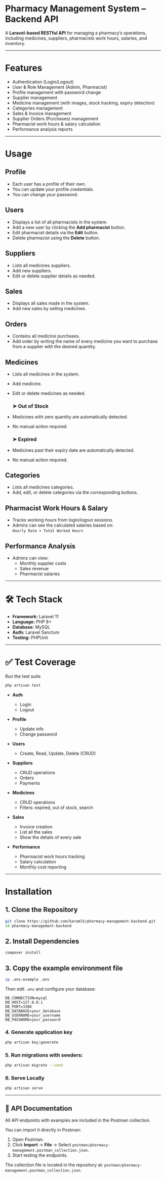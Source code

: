 #  Pharmacy Management System – Backend API  

A **Laravel-based RESTful API** for managing a pharmacy’s operations, including medicines, suppliers, pharmacists work hours, salaries, and inventory.  

---

# Features

- Authentication (Login/Logout)  
- User & Role Management (Admin, Pharmacist)  
- Profile management with password change  
- Supplier management  
- Medicine management (with images, stock tracking, expiry detection)  
- Categories management  
- Sales & Invoice management  
- Supplier Orders (Purchases) management  
- Pharmacist work hours & salary calculation  
- Performance analysis reports  

---


# Usage

## Profile
- Each user has a profile of their own.
- You can update your profile credentials.
- You can change your password.

## Users
- Displays a list of all pharmacists in the system.
- Add a new user by clicking the **Add pharmacist** button.
- Edit pharmacist details via the **Edit** button.
- Delete pharmacist using the **Delete** button.

## Suppliers
- Lists all medicines suppliers.
- Add new suppliers.
- Edit or delete supplier details as needed.

## Sales
- Displays all sales made in the system.
- Add new sales by selling medicines.


## Orders
- Contains all medicine purchases.
- Add order by writing the name of every medicine 
you want to purchase from a supplier with the desired quantity.

## Medicines
- Lists all medicines in the system.
- Add medicine.
- Edit or delete medicines as needed.

  ### ➤ Out of Stock
- Medicines with zero quantity are automatically detected.
- No manual action required.

  ### ➤ Expired
- Medicines past their expiry date are automatically detected.
- No manual action required.

## Categories
- Lists all medicines categories.
- Add, edit, or delete categories via the corresponding buttons.

## Pharmacist Work Hours & Salary
- Tracks working hours from login/logout sessions.
- Admins can see the  calculated salaries based on:  
  `Hourly Rate × Total Worked Hours`

## Performance Analysis
- Admins can view:
  - Monthly supplier costs
  - Sales revenue
  - Pharmacist salaries

---

# 🛠️ Tech Stack  

- **Framework:** Laravel 11  
- **Language:** PHP 8+  
- **Database:** MySQL  
- **Auth:** Laravel Sanctum  
- **Testing:** PHPUnit  

---

# ✅ Test Coverage
 Run the test suite
 
 ```bash
 php artisan test
 ```
- **Auth**
  - Login
  - Logout

- **Profile**
  - Update info
  - Change password

- **Users**
  - Create, Read, Update, Delete (CRUD)

- **Suppliers**
  - CRUD operations
  - Orders
  - Payments

- **Medicines**
  - CRUD operations
  - Filters: expired, out of stock, search


- **Sales**
  - Invoice creation
  - List all the sales
  - Show the details of every sale

- **Performance**
  - Pharmacist work hours tracking
  - Salary calculation
  - Monthly cost reporting

---

# Installation

## 1. Clone the Repository

```bash
git clone https://github.com/karamlk/pharmacy-management-backend.git
cd pharmacy-management-backend
```

## 2. Install Dependencies

```bash
composer install
```

## 3. Copy the example environment file 

```bash
cp .env.example .env
```

Then edit `.env` and configure your database:

```env
DB_CONNECTION=mysql
DB_HOST=127.0.0.1
DB_PORT=3306
DB_DATABASE=your_database
DB_USERNAME=your_username
DB_PASSWORD=your_password
```

### 4. Generate application key

```bash
php artisan key:generate
```

### 5. Run migrations with seeders:

```bash
php artisan migrate --seed
```

### 6. Serve Locally

```bash
php artisan serve
```

---

## 📝 API Documentation

All API endpoints with examples are included in the Postman collection.  

You can import it directly in Postman:

1. Open Postman.
2. Click **Import** → **File** → Select `postman/pharmacy-management.postman_collection.json`.
3. Start testing the endpoints.

The collection file is located in the repository at: `postman/pharmacy-management.postman_collection.json`.
